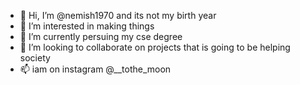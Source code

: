 - 👋 Hi, I’m @nemish1970 and its not my birth year
- 👀 I’m interested in making things  
- 🌱 I’m currently persuing my cse degree
- 💞️ I’m looking to collaborate on projects that is going to be helping society
- 📫 iam on instagram @__tothe_moon

<!---
nemish1970/nemish1970 is a ✨ special ✨ repository because its `README.md` (this file) appears on your GitHub profile.
You can click the Preview link to take a look at your changes.
--->
